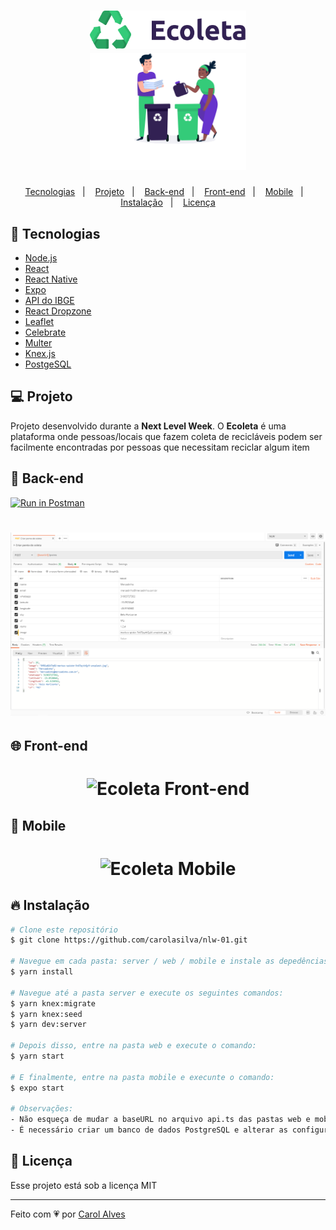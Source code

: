 <h1 align="center">
  <img alt="Ecoleta" title="Logo" src=".github/logo.svg" width="250px" />
  <br/>
  <img alt="Ecoleta" title="Logo" src=".github/background.svg" width="250px" />
</h1>

<p align="center">
  <a href="#-tecnologias">Tecnologias</a>&nbsp;&nbsp;&nbsp;|&nbsp;&nbsp;&nbsp;
  <a href="#-projeto">Projeto</a>&nbsp;&nbsp;&nbsp;|&nbsp;&nbsp;&nbsp;
  <a href="#-back-end">Back-end</a>&nbsp;&nbsp;&nbsp;|&nbsp;&nbsp;&nbsp;
  <a href="#-front-end">Front-end</a>&nbsp;&nbsp;&nbsp;|&nbsp;&nbsp;&nbsp;
  <a href="#-mobile">Mobile</a>&nbsp;&nbsp;&nbsp;|&nbsp;&nbsp;&nbsp;
  <a href="#-instalação">Instalação</a>&nbsp;&nbsp;&nbsp;|&nbsp;&nbsp;&nbsp;
  <a href="#-licença">Licença</a>
</p>

## 🚀 Tecnologias

- [Node.js](https://nodejs.org/en/)
- [React](https://reactjs.org)
- [React Native](https://facebook.github.io/react-native/)
- [Expo](https://expo.io/)
- [API do IBGE](https://servicodados.ibge.gov.br/api/docs/localidades?versao=1)
- [React Dropzone](https://react-dropzone.js.org/)
- [Leaflet](https://leafletjs.com/examples/quick-start/)
- [Celebrate](https://github.com/arb/celebrate) 
- [Multer](https://github.com/expressjs/multer)
- [Knex.js](http://knexjs.org/)
- [PostgeSQL](https://www.postgresql.org/)

## 💻 Projeto
Projeto desenvolvido durante a <strong>Next Level Week</strong>. 
O <strong>Ecoleta</strong> é uma plataforma onde pessoas/locais que fazem coleta de recicláveis podem ser facilmente encontradas por pessoas que necessitam reciclar algum item

## 🔨 Back-end
[![Run in Postman](https://run.pstmn.io/button.svg)](https://app.getpostman.com/run-collection/c9fdb4b05e0ae8f291de)
<h1 align="center">
    <img alt="Ecoleta Back-end" title="Back-end da aplicação" src=".github/backend.png" />
</h1>

## 🌐 Front-end
<h1 align="center">
    <img alt="Ecoleta Front-end" title="Front-end da aplicação" src=".github/frontend.gif" />
</h1>

## 📱 Mobile
<h1 align="center">
    <img alt="Ecoleta Mobile" title="Mobile da aplicação" src=".github/mobile.gif" />
</h1>

## 🔥 Instalação

```bash
# Clone este repositório
$ git clone https://github.com/carolasilva/nlw-01.git

# Navegue em cada pasta: server / web / mobile e instale as depedências:
$ yarn install

# Navegue até a pasta server e execute os seguintes comandos:
$ yarn knex:migrate
$ yarn knex:seed
$ yarn dev:server

# Depois disso, entre na pasta web e execute o comando:
$ yarn start

# E finalmente, entre na pasta mobile e execunte o comando:
$ expo start

# Observações:
- Não esqueça de mudar a baseURL no arquivo api.ts das pastas web e mobile para o ip da sua máquina
- É necessário criar um banco de dados PostgreSQL e alterar as configurações no arquivo /src/database/connection.ts dentro da pasta server
```

## 🧾 Licença

Esse projeto está sob a licença MIT

---

Feito com 💗 por [Carol Alves](https://www.linkedin.com/in/carolinaarsilva/)
